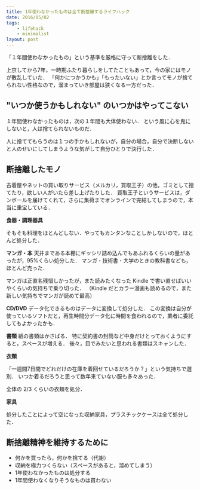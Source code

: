 ```yaml
---
title: 1年使わなかったものは全て断捨離するライフハック
date: 2016/05/02
tags:
    - lifehack
    - minimalist
layout: post
---
```


「１年間使わなかったもの」という基準を厳格に守って断捨離をした．

上京してから7年，一時期ふたり暮らしをしてたこともあって，今の家にはモノが散乱していた．
「何かにつかうかも」「もったいない」とか言ってモノが捨てられない性格なので，溜まっていき部屋は狭くなる一方だった．

## "いつか使うかもしれない" のいつかはやってこない

１年間使わなかったものは，次の１年間も大体使わない．
という風に心を鬼にしないと，人は捨てられないものだ．

人に捨ててもらうのは１つの手かもしれないが，自分の場合，自分で決断しないと人のせいにしてしまうような気がして自分ひとりで決行した．


## 断捨離したモノ

古着屋やネットの買い取りサービス（メルカリ，買取王子）の他，ゴミとして捨てたり，欲しい人がいたら差し上げたりした．
買取王子というサービスは，ダンボールを届けてくれて，さらに集荷までオンラインで完結してしまうので，本当に重宝している．

**食器・調理器具**

そもそも料理をほとんどしない．やってもカンタンなことしかしないので，ほとんど処分した．

**マンガ・本**
天井まである本棚にギッシリ詰め込んでもあふれるくらいの量があったが，95%くらい処分した．
マンガ・技術書・大学のときの教科書なども，ほとんど売った．

マンガは正直名残惜しかったが，また読みたくなった Kindle で書い直せばいいやくらいの気持ちで乗り切った．
（Kindle だとカラー漫画も読めるので，また新しい気持ちでマンガが読めて最高）

**CD/DVD**
データ化できるものはデータに変換して処分した．
この変換は自分が使っているソフトだと，再生時間分データ化に時間を食われるので，業者に委託してもよかったかも．

**書類**
紙の書類はかさばる．
特に契約書の封筒など中身だけとっておくようにすると，スペースが増える．
後々，目でみたいと思われる書類はスキャンした．

**衣類**

「一週間7日間でどれだけの在庫を着回せているだろうか？」という気持ちで選別．
いつか着るだろうと思って数年来ていない服も多々あった．

全体の 2/3 くらいの衣類を処分．

**家具**

処分したことによって空になった収納家具，プラスチックケースは全て処分した．


## 断捨離精神を維持するために

- 何かを買ったら，何かを捨てる（代謝）
- 収納を極力つくらない（スペースがあると，溜めてしまう）
- 1年使わなかったものは処分する
- 1年間使わなくなりそうなものは買わない
